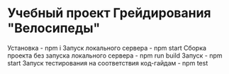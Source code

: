 # Учебный проект Грейдирования "Велосипеды"

Установка - npm i
Запуск локального сервера - npm start
Сборка проекта без запуска локального сервера - npm run build
Запуск - npm start
Запуск тестирования на соответствия код-гайдам - npm test
